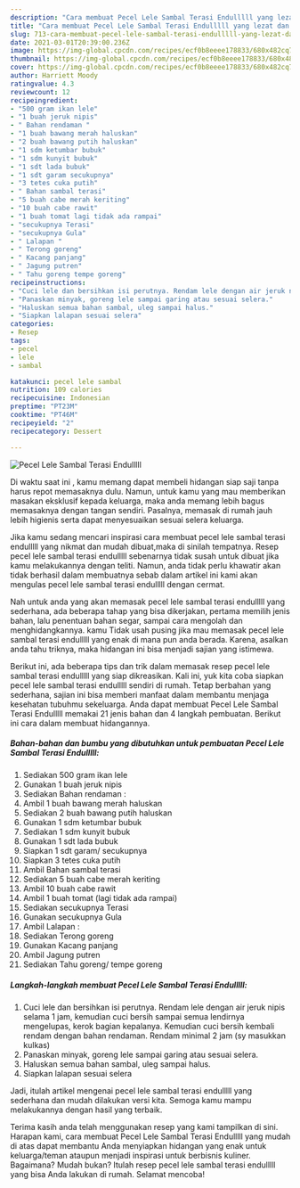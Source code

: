 ```yaml
---
description: "Cara membuat Pecel Lele Sambal Terasi Endulllll yang lezat dan Mudah Dibuat"
title: "Cara membuat Pecel Lele Sambal Terasi Endulllll yang lezat dan Mudah Dibuat"
slug: 713-cara-membuat-pecel-lele-sambal-terasi-endulllll-yang-lezat-dan-mudah-dibuat
date: 2021-03-01T20:39:00.236Z
image: https://img-global.cpcdn.com/recipes/ecf0b8eeee178833/680x482cq70/pecel-lele-sambal-terasi-endulllll-foto-resep-utama.jpg
thumbnail: https://img-global.cpcdn.com/recipes/ecf0b8eeee178833/680x482cq70/pecel-lele-sambal-terasi-endulllll-foto-resep-utama.jpg
cover: https://img-global.cpcdn.com/recipes/ecf0b8eeee178833/680x482cq70/pecel-lele-sambal-terasi-endulllll-foto-resep-utama.jpg
author: Harriett Moody
ratingvalue: 4.3
reviewcount: 12
recipeingredient:
- "500 gram ikan lele"
- "1 buah jeruk nipis"
- " Bahan rendaman "
- "1 buah bawang merah haluskan"
- "2 buah bawang putih haluskan"
- "1 sdm ketumbar bubuk"
- "1 sdm kunyit bubuk"
- "1 sdt lada bubuk"
- "1 sdt garam secukupnya"
- "3 tetes cuka putih"
- " Bahan sambal terasi"
- "5 buah cabe merah keriting"
- "10 buah cabe rawit"
- "1 buah tomat lagi tidak ada rampai"
- "secukupnya Terasi"
- "secukupnya Gula"
- " Lalapan "
- " Terong goreng"
- " Kacang panjang"
- " Jagung putren"
- " Tahu goreng tempe goreng"
recipeinstructions:
- "Cuci lele dan bersihkan isi perutnya. Rendam lele dengan air jeruk nipis selama 1 jam, kemudian cuci bersih sampai semua lendirnya mengelupas, kerok bagian kepalanya. Kemudian cuci bersih kembali rendam dengan bahan rendaman. Rendam minimal 2 jam (sy masukkan kulkas)"
- "Panaskan minyak, goreng lele sampai garing atau sesuai selera."
- "Haluskan semua bahan sambal, uleg sampai halus."
- "Siapkan lalapan sesuai selera"
categories:
- Resep
tags:
- pecel
- lele
- sambal

katakunci: pecel lele sambal 
nutrition: 109 calories
recipecuisine: Indonesian
preptime: "PT23M"
cooktime: "PT46M"
recipeyield: "2"
recipecategory: Dessert

---
```



![Pecel Lele Sambal Terasi Endulllll](https://img-global.cpcdn.com/recipes/ecf0b8eeee178833/680x482cq70/pecel-lele-sambal-terasi-endulllll-foto-resep-utama.jpg)

Di waktu  saat ini , kamu memang dapat membeli hidangan siap saji tanpa harus repot memasaknya dulu. Namun, untuk kamu yang mau memberikan masakan eksklusif kepada keluarga, maka anda memang lebih bagus memasaknya dengan tangan sendiri. Pasalnya, memasak di rumah jauh lebih higienis serta dapat menyesuaikan sesuai selera keluarga.

Jika kamu sedang mencari inspirasi cara membuat pecel lele sambal terasi endulllll yang nikmat dan mudah dibuat,maka di sinilah tempatnya. Resep pecel lele sambal terasi endulllll  sebenarnya tidak susah untuk dibuat jika kamu melakukannya dengan teliti. Namun, anda tidak perlu khawatir akan tidak berhasil dalam membuatnya 
sebab dalam artikel ini kami akan mengulas pecel lele sambal terasi endulllll dengan cermat.  



Nah untuk anda yang akan memasak pecel lele sambal terasi endulllll yang sederhana, ada beberapa tahap yang bisa dikerjakan, pertama memilih jenis bahan, lalu penentuan bahan segar, sampai cara mengolah dan menghidangkannya. kamu Tidak usah pusing jika mau memasak pecel lele sambal terasi endulllll yang enak di mana pun anda berada. Karena, asalkan anda  tahu triknya, maka hidangan ini bisa menjadi sajian yang istimewa.

Berikut ini, ada beberapa tips dan trik dalam memasak resep pecel lele sambal terasi endulllll yang siap dikreasikan. Kali ini, yuk kita coba siapkan pecel lele sambal terasi endulllll sendiri di rumah. Tetap berbahan yang sederhana, sajian ini bisa memberi manfaat dalam membantu menjaga kesehatan tubuhmu sekeluarga. Anda dapat membuat Pecel Lele Sambal Terasi Endulllll memakai 21 jenis bahan dan 4 langkah pembuatan. Berikut ini cara dalam membuat hidangannya.

<!--inarticleads1-->

##### Bahan-bahan dan bumbu yang dibutuhkan untuk pembuatan Pecel Lele Sambal Terasi Endulllll:

1. Sediakan 500 gram ikan lele
1. Gunakan 1 buah jeruk nipis
1. Sediakan  Bahan rendaman :
1. Ambil 1 buah bawang merah haluskan
1. Sediakan 2 buah bawang putih haluskan
1. Gunakan 1 sdm ketumbar bubuk
1. Sediakan 1 sdm kunyit bubuk
1. Gunakan 1 sdt lada bubuk
1. Siapkan 1 sdt garam/ secukupnya
1. Siapkan 3 tetes cuka putih
1. Ambil  Bahan sambal terasi
1. Sediakan 5 buah cabe merah keriting
1. Ambil 10 buah cabe rawit
1. Ambil 1 buah tomat (lagi tidak ada rampai)
1. Sediakan secukupnya Terasi
1. Gunakan secukupnya Gula
1. Ambil  Lalapan :
1. Sediakan  Terong goreng
1. Gunakan  Kacang panjang
1. Ambil  Jagung putren
1. Sediakan  Tahu goreng/ tempe goreng




<!--inarticleads2-->

##### Langkah-langkah membuat Pecel Lele Sambal Terasi Endulllll:

1. Cuci lele dan bersihkan isi perutnya. Rendam lele dengan air jeruk nipis selama 1 jam, kemudian cuci bersih sampai semua lendirnya mengelupas, kerok bagian kepalanya. Kemudian cuci bersih kembali rendam dengan bahan rendaman. Rendam minimal 2 jam (sy masukkan kulkas)
1. Panaskan minyak, goreng lele sampai garing atau sesuai selera.
1. Haluskan semua bahan sambal, uleg sampai halus.
1. Siapkan lalapan sesuai selera




Jadi, itulah artikel mengenai  pecel lele sambal terasi endulllll  yang sederhana dan mudah dilakukan versi kita. Semoga kamu mampu melakukannya dengan hasil yang terbaik. 

Terima kasih anda telah menggunakan resep yang kami tampilkan di sini. Harapan kami, cara membuat  Pecel Lele Sambal Terasi Endulllll yang mudah di atas dapat membantu Anda menyiapkan hidangan yang enak untuk keluarga/teman ataupun menjadi inspirasi untuk berbisnis kuliner. Bagaimana? Mudah bukan? Itulah resep pecel lele sambal terasi endulllll yang bisa Anda lakukan di rumah. Selamat mencoba!

